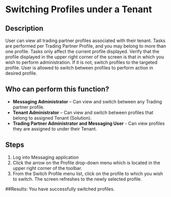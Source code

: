 # Switching Profiles under a Tenant
## Description
User can view all trading partner profiles associated with their tenant. Tasks are performed per Trading Partner Profile, and you may belong to more than one profile. Tasks only affect the current profile displayed. Verify that the profile displayed in the upper right corner of the screen is that in which you wish to perform administration. If it is not, switch profiles to the targeted profile.
User is allowed to switch between profiles to perform action in desired profile.
## Who can perform this function?
* **Messaging Administrator** – Can view and switch between any Trading partner profile.
* **Tenant Administrator** – Can view and switch between profiles that belong to assigned Tenant (Solution).
* **Trading Partner Administrator and Messaging User** - Can view profiles they are assigned to under their Tenant.

## Steps

1. Log into Messaging application
2. Click the arrow on the Profile drop-down menu which is located in the upper right corner of the toolbar.
3. From the Switch Profile menu list, click on the profile to which you wish to switch. The screen refreshes to the newly selected profile.

##Results:
You have successfully switched profiles.
